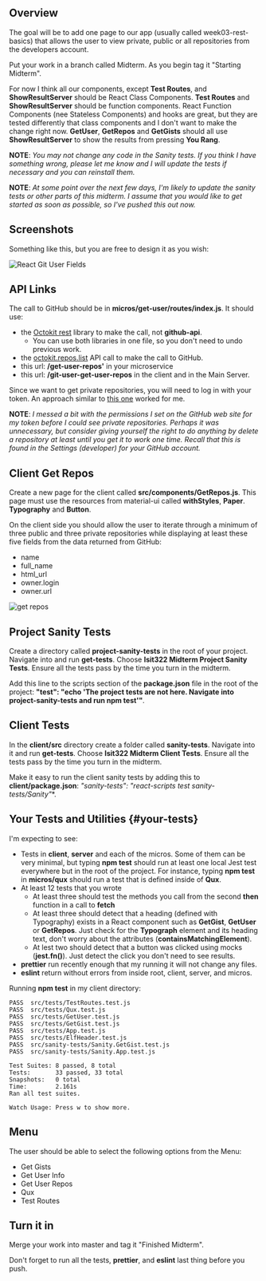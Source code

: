 ## Overview

The goal will be to add one page to our app (usually called week03-rest-basics) that allows the user to view private, public or all repositories from the developers account.

Put your work in a branch called Midterm. As you begin tag it "Starting Midterm".

For now I think all our components, except **Test Routes**, and **ShowResultServer** should be React Class Components. **Test Routes** and **ShowResultServer** should be function components. React Function Components (nee Stateless Components) and hooks are great, but they are tested differently that class components and I don't want to make the change right now. **GetUser**, **GetRepos** and **GetGists** should all use **ShowResultServer** to show the results from pressing **You Rang**.

**NOTE**: _You may not change any code in the Sanity tests. If you think I have something wrong, please let me know and I will update the tests if necessary and you can reinstall them._

**NOTE**: _At some point over the next few days, I'm likely to update the sanity tests or other parts of this midterm. I assume that you would like to get started as soon as possible, so I've pushed this out now._

## Screenshots

Something like this, but you are free to design it as you wish:

<img class="sizer" alt="React Git User Fields" src="https://s3.amazonaws.com/bucket01.elvenware.com/images/react-git-menu-get-user.png" />

## API Links

The call to GitHub should be in **micros/get-user/routes/index.js**. It should use:

- the [Octokit rest][octk] library to make the call, not **github-api**.
  - You can use both libraries in one file, so you don't need to undo previous work.
- the [octokit.repos.list][orl] API call to make the call to GitHub.
- this url: **/get-user-repos'** in your microservice
- this url: **/git-user-get-user-repos** in the client and in the Main Server.

Since we want to get private repositories, you will need to log in with your token. An approach similar to [this one][stoct] worked for me.

**NOTE**: _I messed a bit with the permissions I set on the GitHub web site for my token before I could see private repositories. Perhaps it was unnecessary, but consider giving yourself the right to do anything by delete a repository at least until you get it to work one time. Recall that this is found in the Settings (developer) for your GitHub account._

## Client Get Repos

Create a new page for the client called **src/components/GetRepos.js**. This page must use the resources from material-ui called **withStyles**, **Paper**. **Typography** and **Button**.

On the client side you should allow the user to iterate through a minimum of three public and three private repositories while displaying at least these five fields from the data returned from GitHub:

- name
- full_name
- html_url
- owner.login
- owner.url

<!-- ![Get Repos Page][grp] -->

<img class="sizer" src="https://s3.amazonaws.com/bucket01.elvenware.com/images/git-explorer-2019-get-repos.png" alt="get repos" />

## Project Sanity Tests

Create a directory called **project-sanity-tests** in the root of your project. Navigate into and run **get-tests**. Choose **Isit322 Midterm Project Sanity Tests**. Ensure all the tests pass by the time you turn in the midterm.

Add this line to the scripts section of the **package.json** file in the root of the project: **"test": "echo 'The project tests are not here. Navigate into project-sanity-tests and run npm test'"**.

## Client Tests

In the **client/src** directory create a folder called **sanity-tests**. Navigate into it and run **get-tests**. Choose **Isit322 Midterm Client Tests**. Ensure all the tests pass by the time you turn in the midterm.

Make it easy to run the client sanity tests by adding this to **client/package.json**: **"sanity-tests": "react-scripts test sanity-tests/Sanity*"**.

## Your Tests and Utilities {#your-tests}

I'm expecting to see:

- Tests in **client**, **server** and each of the micros. Some of them can be very minimal, but typing **npm test** should run at least one local Jest test everywhere but in the root of the project. For instance, typing **npm test** in **micros/qux** should run a test that is defined inside of **Qux**.
- At least 12 tests that you wrote
  - At least three should test the methods you call from the second **then** function in a call to **fetch**  
  - At least three should detect that a heading (defined with Typography) exists in a React component such as **GetGist**, **GetUser** or **GetRepos**. Just check for the **Typograph** element and its heading text, don't worry about the attributes (**containsMatchingElement**).
  - At lest two should detect that a button was clicked using mocks (**jest.fn()**). Just detect the click you don't need to see results.
- **prettier** run recently enough that my running it will not change any files.
- **eslint** return without errors from inside root, client, server, and micros.

Running **npm test** in my client directory:

```nohighlighting
PASS  src/tests/TestRoutes.test.js
PASS  src/tests/Qux.test.js
PASS  src/tests/GetUser.test.js
PASS  src/tests/GetGist.test.js
PASS  src/tests/App.test.js
PASS  src/tests/ElfHeader.test.js
PASS  src/sanity-tests/Sanity.GetGist.test.js
PASS  src/sanity-tests/Sanity.App.test.js

Test Suites: 8 passed, 8 total
Tests:       33 passed, 33 total
Snapshots:   0 total
Time:        2.161s
Ran all test suites.

Watch Usage: Press w to show more.
```

## Menu

The user should be able to select the following options from the Menu:

- Get Gists
- Get User Info
- Get User Repos
- Qux
- Test Routes

## Turn it in

Merge your work into master and tag it "Finished Midterm".

Don't forget to run all the tests, **prettier**, and **eslint** last thing before you push.

<!--       -->
<!-- links -->
<!--       -->

[grp]: https://s3.amazonaws.com/bucket01.elvenware.com/images/git-explorer-2019-get-repos.png
[octk]: https://github.com/octokit/rest.js
[orl]: https://octokit.github.io/rest.js/#octokit-routes-repos
[stoct]: https://stackoverflow.com/a/52254321/253576
